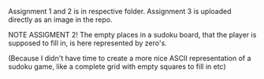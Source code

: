 Assignment 1 and 2 is in respective folder. Assignment 3 is uploaded directly as an image in the repo.

NOTE ASSIGMENT 2!
The empty places in a sudoku board, that the player is supposed to fill in, is here represented by zero's.

(Because I didn't have time to create a more nice ASCII representation of a sudoku game, like a complete grid with empty squares to fill in etc)

